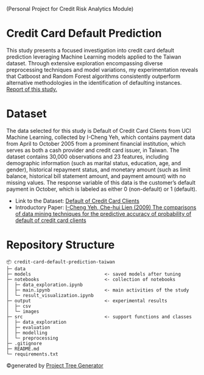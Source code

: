 (Personal Project for Credit Risk Analytics Module)

# Credit Card Default Prediction
This study presents a focused investigation into credit card default prediction leveraging Machine Learning models applied to the Taiwan dataset. Through extensive exploration encompassing diverse preprocessing techniques and model variations, my experimentation reveals that Catboost and Random Forest algorithms consistently outperform alternative methodologies in the identification of defaulting instances. [Report of this study.](https://github.com/niimo753/credit-card-default-prediction-taiwan/blob/main/output/report.pdf)

# Dataset
The data selected for this study is Default of Credit Card Clients from UCI Machine Learning, collected by I-Cheng Yeh, which contains payment data from April to October 2005 from a prominent financial institution, which serves as both a cash provider and credit card issuer, in Taiwan. The dataset contains 30,000 observations and 23 features, including demographic information (such as marital status, education, age, and gender), historical repayment status, and monetary amount (such as limit balance, historical bill statement amount, and payment amount) with no missing values. The response variable of this data is the customer’s default payment in October, which is labeled as either 0 (non-default) or 1 (default).
* Link to the Dataset: [Default of Credit Card Clients](https://archive.ics.uci.edu/dataset/350/default+of+credit+card+clients) 
* Introductory Paper: [I-Cheng Yeh, Che-hui Lien (2009) The comparisons of data mining techniques for the predictive accuracy of probability of default of credit card clients](https://www.semanticscholar.org/paper/The-comparisons-of-data-mining-techniques-for-the-Yeh-Lien/1cacac4f0ea9fdff3cd88c151c94115a9fddcf33)

# Repository Structure
```
📦 credit-card-default-prediction-taiwan
├─ data                             
├─ models                           <- saved models after tuning
├─ notebooks                        <- collection of notebooks
│  ├─ data_exploration.ipynb
│  ├─ main.ipynb                    <- main activities of the study
│  └─ result_visualization.ipynb
├─ output                           <- experimental results
│  ├─ csv
│  └─ images
├─ src                              <- support functions and classes
│  ├─ data_exploration
│  ├─ evaluation
│  ├─ modelling
│  └─ preprocessing
├─ .gitignore
├─ README.md
└─ requirements.txt
```
©generated by [Project Tree Generator](https://woochanleee.github.io/project-tree-generator)
